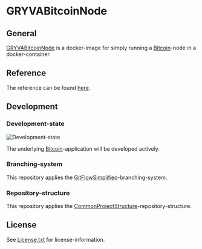 # GRYVABitcoinNode

## General

[GRYVABitcoinNode](https://github.com/anionDev/GRYVABitcoinNode) is a docker-image for simply running a [Bitcoin](https://bitcoin.org)-node in a docker-container.

## Reference

The reference can be found [here](https://github.com/anionDev/GRYVABitcoinNode/blob/main/GRYVABitcoinNode/Other/Reference/ReferenceContent/index.md).

## Development

### Development-state

![Development-state](https://img.shields.io/badge/development--state-maintenance%20updates%20only-green)

The underlying [Bitcoin](https://bitcoin.org)-application will be developed actively.

### Branching-system

This repository applies the [GitFlowSimplified](https://projects.aniondev.de/PublicProjects/Common/ProjectTemplates/-/blob/main/Conventions/BranchingSystem/GitFlowSimplified/GitFlowSimplified.md)-branching-system.

### Repository-structure

This repository applies the [CommonProjectStructure](https://projects.aniondev.de/PublicProjects/Common/ProjectTemplates/-/blob/main/Conventions/RepositoryStructure/CommonProjectStructure/CommonProjectStructure.md)-repository-structure.

## License

See [License.txt](https://github.com/anionDev/GRYVABitcoinNode/blob/main/License.txt) for license-information.
